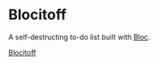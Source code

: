 <h1>Blocitoff</h1>

A self-destructing to-do list built with <a href="http://www.bloc.io" target="_blank">Bloc</a>.

<a href="http://www.herokuapp.com/zerimar-blocitoff" target="_blank">Blocitoff</a>